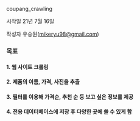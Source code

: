 coupang_crawling

시작일 21년 7월 16일

작성자 유승원(mikeryu98@gmail.com)

### 목표
#### 1. 웹 사이트 크롤링
#### 2. 제품의 이름, 가격, 사진을 추출
#### 3. 필터를 이용해 가격순, 추천 순 등 보고 싶은 정보를 제공
#### 4. 전용 데이터베이스에 저장 후 다양한 곳에 쓸 수 있게 함


